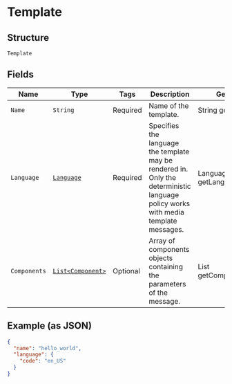 
# Template

## Structure

`Template`

## Fields

| Name | Type | Tags | Description | Getter | Setter |
|  --- | --- | --- | --- | --- | --- |
| `Name` | `String` | Required | Name of the template. | String getName() | setName(String name) |
| `Language` | [`Language`](../../doc/models/language.md) | Required | Specifies the language the template may be rendered in. Only the deterministic language policy works with media template messages. | Language getLanguage() | setLanguage(Language language) |
| `Components` | [`List<Component>`](../../doc/models/component.md) | Optional | Array of components objects containing the parameters of the message. | List<Component> getComponents() | setComponents(List<Component> components) |

## Example (as JSON)

```json
{
  "name": "hello_world",
  "language": {
    "code": "en_US"
  }
}
```

